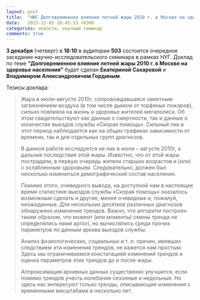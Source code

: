 ```yaml
---
layout: post
title:  "НИС Долговременное влияние летней жары 2010 г. в Москве на здоровье населения"
date:   2015-12-01 16:45:13 +0300
categories: новости, научный семинар
comments: true
---
```


**3 декабря** (четверг) в **18:10** в аудитории **503** состоится очередное заседание научно-исследовательского семинара в рамках НУГ. Доклад по теме **"Долговременное влияние летней жары 2010 г. в Москве на здоровье населения"** будет сделан **Екатериной Сахаровой** и **Владимиром Александровичем Гординым**.

Тезисы доклада:

> Жара в июле–августе 2010г, сопровождавшаяся заметным загрязнением воздуха (в том числе дымом от торфяных пожаров), сильно повлияла на жизнь и здоровье жителей мегаполиса. Об этом свидетельствуют как данные о смертности, так и данные о количестве выездов службы «Скорая помощь». Сильный пик в этот период наблюдается как на общих графиках зависимости от времени, так и для отдельных групп диагнозов.
>
> В данной работе исследуется не пик в июле – августе 2010г, а дальние последствия этой жары. Известно, что от этой жары пострадали, в первую очередь жители старших возрастов и (или) с ослабленным здоровьем. Следовательно, должен был несколько измениться демографический состав населения.
>
> Помимо этого, очевидного вывода, на доступной нам в настоящее время статистике выездов службы «Скорая помощь» оказалось возможным сделать и другие, менее очевидные и, пожалуй, неожиданные. Для нескольких десятков различных диагнозов обнаружено изменение трендов. Важно, что алгоритм построен таким образом, что момент (или моменты) смены тренда не определялись нами apriori, но вычислялись среди прочих параметров по данным архива выездов службы.
>
> Анализ физиологических, социальных и т. п. причин, имевших следствием эти изменения трендов, не кажется нам простым. Здесь мы ограничиваемся констатацией изменений трендов и оценка параметров этих трендов до и после жары.
>
> Аппроксимация архивных данных существенно улучшится, если помимо трендов учесть колебания сезонные и недельные. Но здесь нас интересуют только тренды, описывающие изменения с временными масштабами в несколько лет.
